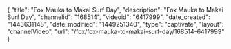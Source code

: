 {
    "title": "Fox Mauka to Makai Surf Day",
    "description": "Fox Mauka to Makai Surf Day",
    "channelid": "168514",
    "videoid": "6417999",
    "date_created": "1443631148",
    "date_modified": "1449251340",
    "type": "captivate",
    "layout": "channelVideo",
    "url": "\/fox\/fox-mauka-to-makai-surf-day\/168514-6417999"
}